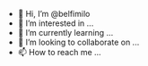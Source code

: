 - 👋 Hi, I’m @belfimilo
- 👀 I’m interested in ...
- 🌱 I’m currently learning ...
- 💞️ I’m looking to collaborate on ...
- 📫 How to reach me ...

<!---
belfimilo/belfimilo is a ✨ special ✨ repository because its `README.md` (this file) appears on your GitHub profile.
You can click the Preview link to take a look at your changes.
--->
